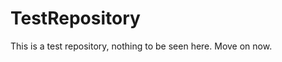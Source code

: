 TestRepository
==============

This is a test repository, nothing to be seen here. Move on now.  
 
 
   
     
   
            
 
 
  
 
 
 
